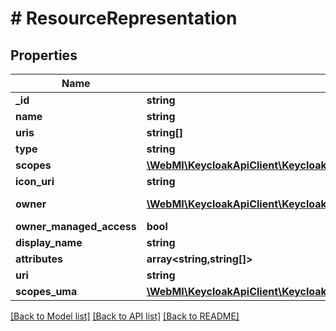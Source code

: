 # # ResourceRepresentation

## Properties

Name | Type | Description | Notes
------------ | ------------- | ------------- | -------------
**_id** | **string** |  | [optional]
**name** | **string** |  | [optional]
**uris** | **string[]** |  | [optional]
**type** | **string** |  | [optional]
**scopes** | [**\WebMI\KeycloakApiClient\KeycloakApi\Model\ScopeRepresentation[]**](ScopeRepresentation.md) |  | [optional]
**icon_uri** | **string** |  | [optional]
**owner** | [**\WebMI\KeycloakApiClient\KeycloakApi\Model\ResourceOwnerRepresentation**](ResourceOwnerRepresentation.md) |  | [optional] [readonly]
**owner_managed_access** | **bool** |  | [optional]
**display_name** | **string** |  | [optional]
**attributes** | **array<string,string[]>** |  | [optional]
**uri** | **string** |  | [optional]
**scopes_uma** | [**\WebMI\KeycloakApiClient\KeycloakApi\Model\ScopeRepresentation[]**](ScopeRepresentation.md) |  | [optional]

[[Back to Model list]](../../README.md#models) [[Back to API list]](../../README.md#endpoints) [[Back to README]](../../README.md)
